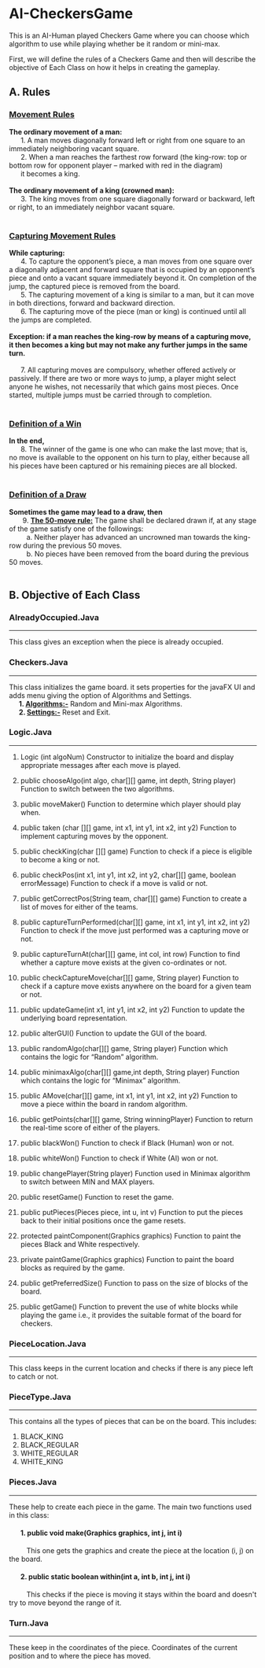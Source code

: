 # AI-CheckersGame
This is an AI-Human played Checkers Game where you can choose which algorithm to use while playing whether be it random or mini-max.

First, we will define the rules of a Checkers Game and then will describe the objective of Each Class on how it helps in creating the gameplay.

## A. Rules

### <ins>Movement Rules</ins>
 **The ordinary movement of a man:**<br />
   &nbsp;&nbsp;&nbsp;&nbsp;&nbsp;&nbsp;1. A man moves diagonally forward left or right from one square to an immediately
           neighboring vacant square.<br />
   &nbsp;&nbsp;&nbsp;&nbsp;&nbsp;&nbsp;2. When a man reaches the farthest row forward (the king-row: top or bottom row
          for opponent player – marked with red in the diagram)</br>&nbsp;&nbsp;&nbsp;&nbsp;&nbsp;&nbsp;it becomes a king.<br /><br />
 **The ordinary movement of a king (crowned man):**<br />
    &nbsp;&nbsp;&nbsp;&nbsp;&nbsp;&nbsp;3. The king moves from one square diagonally forward or backward, left or right, to
       an immediately neighbor vacant square.<br /><br />

### <ins>Capturing Movement Rules</ins><br />
**While capturing:**<br />
    &nbsp;&nbsp;&nbsp;&nbsp;&nbsp;&nbsp;4. To capture the opponent’s piece, a man moves from one square over a diagonally adjacent and forward square that is occupied by an opponent’s piece and onto a
        vacant square immediately beyond it. On completion of the jump, the captured piece is removed from the board.<br />
    &nbsp;&nbsp;&nbsp;&nbsp;&nbsp;&nbsp;5. The capturing movement of a king is similar to a man, but it can move in both directions, forward and backward direction.<br />
    &nbsp;&nbsp;&nbsp;&nbsp;&nbsp;&nbsp;6. The capturing move of the piece (man or king) is continued until all the jumps are completed.<br /><br />
**Exception: if a man reaches the king-row by means of a capturing move, it then becomes
a king but may not make any further jumps in the same turn.**<br /><br />
    &nbsp;&nbsp;&nbsp;&nbsp;&nbsp;&nbsp;7. All capturing moves are compulsory, whether offered actively or passively. If there are two or more ways to jump, a player might select anyone he wishes, not necessarily that which gains most pieces. Once started, multiple jumps must be carried through to completion.<br /><br />
        
### <ins>Definition of a Win</ins>

**In the end,**<br />
     &nbsp;&nbsp;&nbsp;&nbsp;&nbsp;&nbsp;8. The winner of the game is one who can make the last move; that is, no move is
available to the opponent on his turn to play, either because all his pieces have
been captured or his remaining pieces are all blocked.<br /><br />
### <ins>Definition of a Draw</ins>

**Sometimes the game may lead to a draw, then**<br />
    &nbsp;&nbsp;&nbsp;&nbsp;&nbsp;&nbsp; 9. **<ins>The 50-move rule:</ins>** The game shall be declared drawn if, at any stage of the game
         satisfy one of the followings:<br />
      &nbsp;&nbsp;&nbsp;&nbsp;&nbsp;&nbsp;&nbsp;&nbsp; a. Neither player has advanced an uncrowned man towards the king-row
during the previous 50 moves.<br />
      &nbsp;&nbsp;&nbsp;&nbsp;&nbsp;&nbsp;&nbsp;&nbsp; b. No pieces have been removed from the board during the previous 50
moves.<br /><br />

## B. Objective of Each Class

### AlreadyOccupied.Java
----
This class gives an exception when the piece is already occupied.<br />

### Checkers.Java
----
This class initializes the game board. it sets properties for the javaFX UI and adds menu giving the option of Algorithms and Settings.<br />
**&nbsp;&nbsp;&nbsp;&nbsp;&nbsp;&nbsp;1. <ins>Algorithms:-</ins>** Random and Mini-max Algorithms.<br />
**&nbsp;&nbsp;&nbsp;&nbsp;&nbsp;&nbsp;2. <ins>Settings:-</ins>** Reset and Exit.<br />

### Logic.Java
----
1.	Logic (int algoNum)
Constructor to initialize the board and display appropriate messages after each move is played.

2.	public chooseAlgo(int algo, char[][] game, int depth, String player)
Function to switch between the two algorithms.

3.	public moveMaker()
Function to determine which player should play when.

4.	public taken (char [][] game, int x1, int y1, int x2, int y2)
Function to implement capturing moves by the opponent.

5.	public checkKing(char [][] game)
Function to check if a piece is eligible to become a king or not.

6.	public checkPos(int x1, int y1, int x2, int y2, char[][] game, boolean errorMessage)
Function to check if a move is valid or not.

7.	public getCorrectPos(String team, char[][] game)
Function to create a list of moves for either of the teams.

8.	public captureTurnPerformed(char[][] game, int x1, int y1, int x2, int y2)
Function to check if the move just performed was a capturing move or not.

9.	public captureTurnAt(char[][] game, int col, int row)
Function to find whether a capture move exists at the given co-ordinates or not.

10.	public checkCaptureMove(char[][] game, String player)
Function to check if a capture move exists anywhere on the board for a given team or not.

11.	public updateGame(int x1, int y1, int x2, int y2)
Function to update the underlying board representation.

12.	public alterGUI()
Function to update the GUI of the board.

13.	public randomAlgo(char[][] game, String player)
Function which contains the logic for “Random” algorithm.

14.	public minimaxAlgo(char[][] game,int depth, String player)
Function which contains the logic for “Minimax” algorithm.

15.	public AMove(char[][] game, int x1, int y1, int x2, int y2)
Function to move a piece within the board in random algorithm.

16.	public getPoints(char[][] game, String winningPlayer)
Function to return the real-time score of either of the players.

17.	public blackWon()
Function to check if Black (Human) won or not.

18.	public whiteWon()
Function to check if White (AI) won or not.

19.	public changePlayer(String player)
Function used in Minimax algorithm to switch between MIN and MAX players.

20.	public resetGame()
Function to reset the game.

21.	public putPieces(Pieces piece, int u, int v)
Function to put the pieces back to their initial positions once the game resets.

22.	protected paintComponent(Graphics graphics)
Function to paint the pieces Black and White respectively.

23.	private paintGame(Graphics graphics)
Function to paint the board blocks as required by the game.

24.	public getPreferredSize()
Function to pass on the size of blocks of the board.

25.	public getGame()
Function to prevent the use of white blocks while playing the game i.e., it provides the suitable format of the board for checkers.


### PieceLocation.Java
----
This class keeps in the current location and checks if there is any piece left to catch or not.

### PieceType.Java
----
This contains all the types of pieces that can be on the board. This includes:<br />
1. BLACK_KING
2. BLACK_REGULAR
3. WHITE_REGULAR
4. WHITE_KING

### Pieces.Java
----
These help to create each piece in the game. The main two functions used in this class:
####  &nbsp;&nbsp;&nbsp;&nbsp;&nbsp;&nbsp; 1. public void make(Graphics graphics, int j, int i)
&nbsp;&nbsp;&nbsp;&nbsp;&nbsp;&nbsp;&nbsp;&nbsp;   This one gets the graphics and create the piece at the location (i, j) on the board.

#### &nbsp;&nbsp;&nbsp;&nbsp;&nbsp;&nbsp; 2. public static boolean within(int a, int b, int j, int i)
&nbsp;&nbsp;&nbsp;&nbsp;&nbsp;&nbsp;&nbsp;&nbsp;   This checks if the piece is moving it stays within the board and doesn't try to move beyond the range of it.

### Turn.Java
----
These keep in the coordinates of the piece. Coordinates of the current position and to where the piece has moved.

